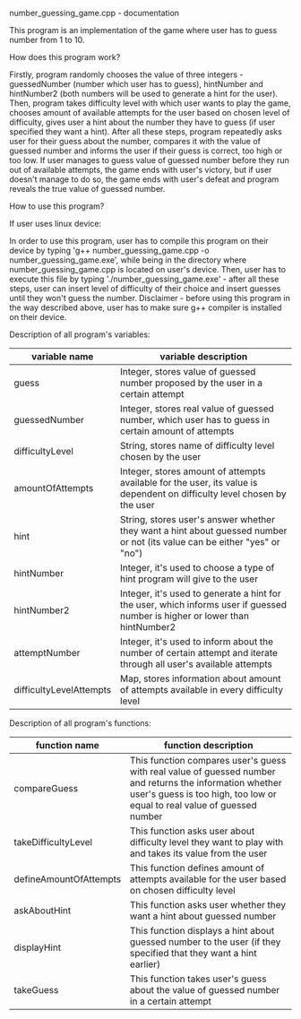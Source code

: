 number_guessing_game.cpp - documentation

This program is an implementation of the game where user has to guess number from 1 to 10.

How does this program work?

Firstly, program randomly chooses the value of three integers - guessedNumber (number which user has to guess), hintNumber and hintNumber2 (both numbers will be used to generate a hint for the user). Then, program takes difficulty level with which user wants to play the game, chooses amount of available attempts for the user based on chosen level of difficulty, gives user a hint about the number they have to guess (if user specified they want a hint). After all these steps, program repeatedly asks user for their guess about the number, compares it with the value of guessed number and informs the user if their guess is correct, too high or too low. If user manages to guess value of guessed number before they run out of available attempts, the game ends with user's victory, but if user doesn't manage to do so, the game ends with user's defeat and program reveals the true value of guessed number.

How to use this program?

If user uses linux device:

In order to use this program, user has to compile this program on their device by typing 'g++ number_guessing_game.cpp -o number_guessing_game.exe', while being in the directory where number_guessing_game.cpp is located on user's device. Then, user has to execute this file by typing './number_guessing_game.exe' - after all these steps, user can insert level of difficulty of their choice and insert guesses until they won't guess the number. Disclaimer - before using this program in the way described above, user has to make sure g++ compiler is installed on their device.

Description of all program's variables:

| variable name | variable description |
| ------------- | -------------------- |
| guess | Integer, stores value of guessed number proposed by the user in a certain attempt |
| guessedNumber | Integer, stores real value of guessed number, which user has to guess in certain amount of attempts |
| difficultyLevel | String, stores name of difficulty level chosen by the user |
| amountOfAttempts | Integer, stores amount of attempts available for the user, its value is dependent on difficulty level chosen by the user |
| hint | String, stores user's answer whether they want a hint about guessed number or not (its value can be either "yes" or "no") |
| hintNumber | Integer, it's used to choose a type of hint program will give to the user |
| hintNumber2 | Integer, it's used to generate a hint for the user, which informs user if guessed number is higher or lower than hintNumber2 |
| attemptNumber | Integer, it's used to inform about the number of certain attempt and iterate through all user's available attempts |
| difficultyLevelAttempts | Map, stores information about amount of attempts available in every difficulty level |

Description of all program's functions:

| function name | function description |
| ------------- | -------------------- |
| compareGuess | This function compares user's guess with real value of guessed number and returns the information whether user's guess is too high, too low or equal to real value of guessed number |
| takeDifficultyLevel | This function asks user about difficulty level they want to play with and takes its value from the user |
| defineAmountOfAttempts | This function defines amount of attempts available for the user based on chosen difficulty level |
| askAboutHint | This function asks user whether they want a hint about guessed number |
| displayHint | This function displays a hint about guessed number to the user (if they specified that they want a hint earlier) |
| takeGuess | This function takes user's guess about the value of guessed number in a certain attempt |